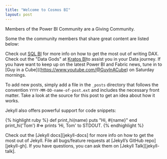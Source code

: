 ```yaml
---
title: "Welcome to Cosmos BI"
layout: post
---
```


Members of the Power BI Community are a Giving Community.

Some the the community members that share great content are listed below:

Check out [SQL BI](https://www.sqlbi.com/) for more info on how to get the most out of writing DAX. Check out the "Data Gods" at [Kratos BI](https://www.kratosbi.com/)to assist you in your Data journey. If you have want to keep up on the latest Power BI and Fabric news, tune in to [Guy in a Cube]((https://www.youtube.com/@GuyInACube) on Saturday mornings.


To add new posts, simply add a file in the `_posts` directory that follows the convention `YYYY-MM-DD-name-of-post.ext` and includes the necessary front matter. Take a look at the source for this post to get an idea about how it works.

Jekyll also offers powerful support for code snippets:

{% highlight ruby %}
def print_hi(name)
  puts "Hi, #{name}"
end
print_hi('Tom')
#=> prints 'Hi, Tom' to STDOUT.
{% endhighlight %}

Check out the [Jekyll docs][jekyll-docs] for more info on how to get the most out of Jekyll. File all bugs/feature requests at [Jekyll’s GitHub repo][jekyll-gh]. If you have questions, you can ask them on [Jekyll Talk][jekyll-talk].
